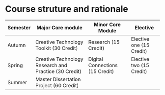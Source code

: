 # Course struture and rationale


Semester | Major Core module | Minor Core Module | Elective 
------------ | ------------- |------------ | -------------
Autumn | Creative Technology Toolkit (30 Credit) |Research (15 Credit) | Elective one (15 Credit)
Spring | Creative Technology Research and Practice (30 Credit) |Digital Connections (15 Credit) | Elective two (15 Credit)
Summer | Master Dissertation Project (60 Credit) ||

